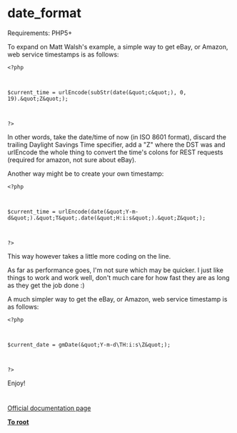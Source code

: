 # date_format





Requirements: PHP5+



To expand on Matt Walsh&apos;s example, a simple way to get eBay, or Amazon, web service timestamps is as follows:





```
<?php



$current_time = urlEncode(subStr(date(&quot;c&quot;), 0, 19).&quot;Z&quot;);



?>
```




In other words, take the date/time of now (in ISO 8601 format), discard the trailing Daylight Savings Time specifier, add a &quot;Z&quot; where the DST was and urlEncode the whole thing to convert the time&apos;s colons for REST requests (required for amazon, not sure about eBay).



Another way might be to create your own timestamp:





```
<?php



$current_time = urlEncode(date(&quot;Y-m-d&quot;).&quot;T&quot;.date(&quot;H:i:s&quot;).&quot;Z&quot;);



?>
```




This way however takes a little more coding on the line.



As far as performance goes, I&apos;m not sure which may be quicker. I just like things to work and work well, don&apos;t much care for how fast they are as long as they get the job done :)



A much simpler way to get the eBay, or Amazon, web service timestamp is as follows:





```
<?php



$current_date = gmDate(&quot;Y-m-d\TH:i:s\Z&quot;);



?>
```




Enjoy!

  

#

[Official documentation page](https://www.php.net/manual/en/function.date-format.php)

**[To root](/README.md)**